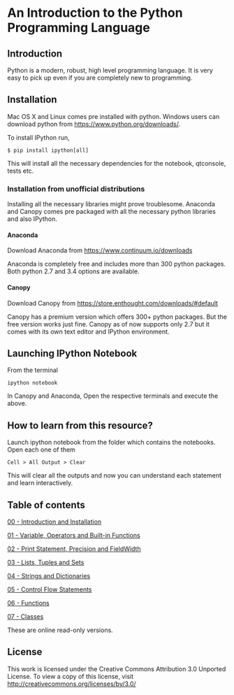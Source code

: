 
# An Introduction to the Python Programming Language

## Introduction

Python is a modern, robust, high level programming language. It is very easy to pick up even if you are completely new to programming.

## Installation

Mac OS X and Linux comes pre installed with python. Windows users can download python from https://www.python.org/downloads/.

To install IPython run,

    $ pip install ipython[all]

This will install all the necessary dependencies for the notebook, qtconsole, tests etc.

### Installation from unofficial distributions

Installing all the necessary libraries might prove troublesome. Anaconda and Canopy comes pre packaged with all the necessary python libraries and also IPython.

#### Anaconda

Download Anaconda from https://www.continuum.io/downloads

Anaconda is completely free and includes more than 300 python packages. Both python 2.7 and 3.4 options are available.

#### Canopy

Download Canopy from https://store.enthought.com/downloads/#default

Canopy has a premium version which offers 300+ python packages. But the free version works just fine. Canopy as of now supports only 2.7 but it comes with its own text editor and IPython environment.

## Launching IPython Notebook

From the terminal

    ipython notebook

In Canopy and Anaconda, Open the respective terminals and execute the above.

## How to learn from this resource?

Launch ipython notebook from the folder which contains the notebooks. Open each one of them

    Cell > All Output > Clear

This will clear all the outputs and now you can understand each statement and learn interactively.

## Table of contents

[00 - Introduction and Installation](http://nbviewer.ipython.org/github/ndawe/Python-Lectures/blob/master/00.ipynb)


[01 - Variable, Operators and Built-in Functions](http://nbviewer.ipython.org/github/ndawe/Python-Lectures/blob/master/01.ipynb)


[02 - Print Statement, Precision and FieldWidth](http://nbviewer.ipython.org/github/ndawe/Python-Lectures/blob/master/02.ipynb)


[03 - Lists, Tuples and Sets](http://nbviewer.ipython.org/github/ndawe/Python-Lectures/blob/master/03.ipynb)


[04 - Strings and Dictionaries](http://nbviewer.ipython.org/github/ndawe/Python-Lectures/blob/master/04.ipynb)


[05 - Control Flow Statements](http://nbviewer.ipython.org/github/ndawe/Python-Lectures/blob/master/05.ipynb)


[06 - Functions](http://nbviewer.ipython.org/github/ndawe/Python-Lectures/blob/master/06.ipynb)


[07 - Classes](http://nbviewer.ipython.org/github/ndawe/Python-Lectures/blob/master/07.ipynb)


These are online read-only versions.

## License

This work is licensed under the Creative Commons Attribution 3.0 Unported License. To view a copy of this license, visit http://creativecommons.org/licenses/by/3.0/
